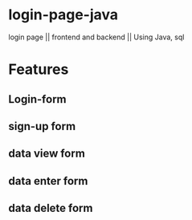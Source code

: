 # login-page-java
login page || frontend and backend || Using Java, sql
# Features

## Login-form

## sign-up form 

## data view form 

## data enter form 

## data delete form
